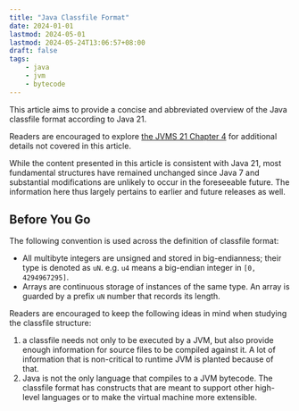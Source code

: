 ```yaml
---
title: "Java Classfile Format"
date: 2024-01-01
lastmod: 2024-05-01
lastmod: 2024-05-24T13:06:57+08:00
draft: false
tags:
    - java
    - jvm
    - bytecode
---
```


This article aims to provide a concise and abbreviated overview of the Java classfile format according to Java 21.
<!--more-->

Readers are encouraged to explore [the JVMS 21 Chapter 4](https://docs.oracle.com/javase/specs/jvms/se21/html/jvms-4.html#jvms-4.1) for additional details not covered in this article.

While the content presented in this article is consistent with Java 21, most fundamental structures have remained unchanged since Java 7 and substantial modifications are unlikely to occur in the foreseeable future. The information here thus largely pertains to earlier and future releases as well.

## Before You Go

The following convention is used across the definition of classfile format:
- All multibyte integers are unsigned and stored in big-endianness; their type is denoted as `uN`. e.g. `u4` means a big-endian integer in `[0, 4294967295]`.
- Arrays are continuous storage of instances of the same type. An array is guarded by a prefix `uN` number that records its length.

Readers are encouraged to keep the following ideas in mind when studying the classfile structure:
1. a classfile needs not only to be executed by a JVM, but also provide enough information for source files to be compiled against it. A lot of information that is non-critical to runtime JVM is planted because of that.
2. Java is not the only language that compiles to a JVM bytecode. The classfile format has constructs that are meant to support other high-level languages or to make the virtual machine more extensible.
